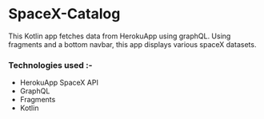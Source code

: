 # SpaceX-Catalog

This Kotlin app fetches data from HerokuApp using graphQL. Using fragments and a bottom navbar, this app displays various spaceX datasets.

### Technologies used :-

- HerokuApp SpaceX API
- GraphQL
- Fragments
- Kotlin
